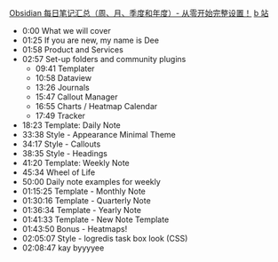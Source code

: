 [Obsidian 每日笔记汇总（周、月、季度和年度）- 从零开始完整设置！](https://www.youtube.com/watch?v=m5SYja0V29w&ab_channel=ConstructByDee)
[b 站](https://www.bilibili.com/video/BV1Dgs4e7ES1/?spm_id_from=333.337.search-card.all.click&vd_source=22af953ea4c09540ad1966711a2d53f0)

- 0:00 What we will cover
- 01:25 If you are new, my name is Dee
- 01:58 Product and Services
- 02:57 Set-up folders and community plugins
	- 09:41 Templater
	- 10:58 Dataview
	- 13:26 Journals
	- 15:47 Callout Manager
	- 16:55 Charts / Heatmap Calendar
	- 17:49 Tracker
- 18:23 Template: Daily Note
- 33:38 Style - Appearance Minimal Theme
- 34:17 Style - Callouts
- 38:35 Style - Headings
- 41:20 Template: Weekly Note
- 45:34 Wheel of Life
- 50:00 Daily note examples for weekly
- 01:15:25 Template - Monthly Note
- 01:30:16 Template - Quarterly Note
- 01:36:34 Template - Yearly Note
- 01:41:33 Template - New Note Template
- 01:43:50 Bonus - Heatmaps!
- 02:05:07 Style - logredis task box look (CSS)
- 02:08:47 kay byyyyee
